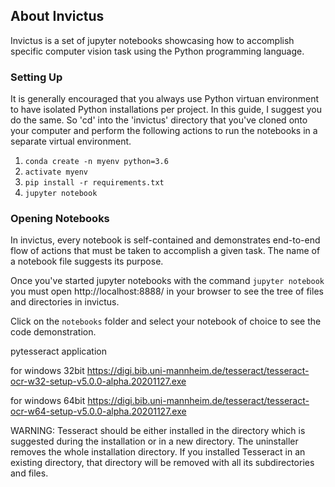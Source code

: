 ## About Invictus
Invictus is a set of jupyter notebooks showcasing how to accomplish specific computer vision task using the Python programming language.

### Setting Up
It is generally encouraged that you always use Python virtuan environment to have isolated Python installations per project. In this guide, I suggest you do the same. So 'cd' into the 'invictus' directory that you've cloned onto your computer and perform the following actions to run the notebooks in a separate virtual environment.

1. ```conda create -n myenv python=3.6```
2. ```activate myenv```
3. ```pip install -r requirements.txt```
4. ```jupyter notebook```

### Opening Notebooks
In invictus, every notebook is self-contained and demonstrates end-to-end flow of actions that must be taken to accomplish a given task. The name of a notebook file suggests its purpose.

Once you've started jupyter notebooks with the command ```jupyter notebook``` you must open http://localhost:8888/ in your browser to see the tree of files and directories in invictus.

Click on the ```notebooks``` folder and select your notebook of choice to see the code demonstration.


pytesseract application

for windows 32bit https://digi.bib.uni-mannheim.de/tesseract/tesseract-ocr-w32-setup-v5.0.0-alpha.20201127.exe

for windows 64bit https://digi.bib.uni-mannheim.de/tesseract/tesseract-ocr-w64-setup-v5.0.0-alpha.20201127.exe

WARNING: Tesseract should be either installed in the directory which is suggested during the installation or in a new directory. The uninstaller removes the whole installation directory. If you installed Tesseract in an existing directory, that directory will be removed with all its subdirectories and files.
